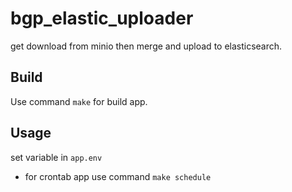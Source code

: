 # bgp_elastic_uploader
get download from minio then merge and upload to elasticsearch.


## Build
Use command `make` for build app.

## Usage
set variable in `app.env`

- for crontab app use command `make schedule`